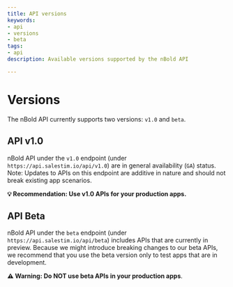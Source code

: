 ```yaml
---
title: API versions
keywords:
- api
- versions
- beta
tags:
- api
description: Available versions supported by the nBold API

---
```

# Versions
The nBold API currently supports two versions: `v1.0` and `beta`.

## API v1.0
nBold API under the `v1.0` endpoint (under `https://api.salestim.io/api/v1.0`) are in general availability (`GA`) status.
Note: Updates to APIs on this endpoint are additive in nature and should not break existing app scenarios.

**💡 Recommendation: Use v1.0 APIs for your production apps.**

## API Beta
nBold API under the `beta` endpoint (under `https://api.salestim.io/api/beta`) includes APIs that are currently in preview. Because we might introduce breaking changes to our beta APIs, we recommend that you use the beta version only to test apps that are in development.

**⚠️ Warning: Do NOT use beta APIs in your production apps**.